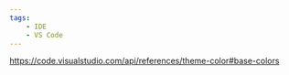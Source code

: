 ```yaml
---
tags:
    - IDE
    - VS Code
---
```


https://code.visualstudio.com/api/references/theme-color#base-colors